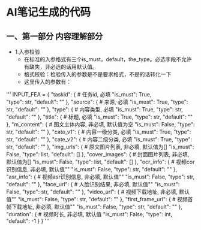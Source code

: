 # AI笔记生成的代码
## 一、第一部分 内容理解部分
* 1.入参校验
  * 在标准的入参格式有三个is_must，default，the_type。必选字段不允许有缺失，非必选的话用默认值。
  * 格式校验：检验传入的参数是不是要求格式，不是的话转化一下
  * 这里传入的参数有：
 
'''
INPUT_FEA = {
    "taskid": { # 任务id, 必填
        "is_must": True,  
        "type": str,
        "default": ""
        },
    "source": { # 来源, 必填
        "is_must": True, 
        "type": str,
        "default": ""
        },
	"type": { # 内容类型, 必填
        "is_must": True, 
        "type": str,
        "default": ""
        },
	"title": { # 标题, 必填
        "is_must": True, 
        "type": str,
        "default": ""
        },
	"m_content": { # 图文主体内容, 非必填, 默认值为空
        "is_must": False, 
        "type": str,
        "default": ""
        },
	"cate_v1": { # 内容一级分类, 必填
        "is_must": True, 
        "type": str,
        "default": ""
        },
	"cate_v2": { # 内容二级分类, 必填
        "is_must": True, 
        "type": str,
        "default": ""
        },
	"img_urls": { # 原文图片列表, 非必填, 默认值为[]
        "is_must": False, 
        "type": list,
        "default": []
        },
    "cover_images": { # 封面图片列表, 非必填, 默认值为[]
        "is_must": False, 
        "type": list,
        "default": []
        },
    "ocr_info": { # 视频cor识别信息, 非必填, 默认值""
        "is_must": False, 
        "type": str,
        "default": ""
        },
	"asr_info": { # 视频asr识别信息, 非必填, 默认值""
        "is_must": False, 
        "type": str,
        "default": ""
        },
    "face_url": { # 人脸识别结果, 非必填, 默认值""
        "is_must": False, 
        "type": str,
        "default": ""
    },
    "video_url": { # 视频下载地址, 非必填, 默认值""
        "is_must": False, 
        "type": str,
        "default": ""
        },
    "first_frame_url": { # 视频首帧下载地址, 非必填, 默认值""
        "is_must": False, 
        "type": str,
        "default": ""
        },
    "duration": { # 视频时长, 非必填, 默认值
        "is_must": False, 
        "type": int,
        "default": -1
        }
}
'''
